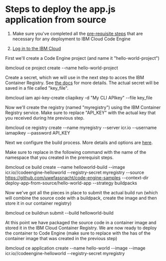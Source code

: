 # Steps to deploy the app.js application from source

1. Make sure you've completed all the [pre-requisite steps](https://github.com/uwefassnacht/code-engine-samples/blob/main/README.md#pre-requisite-steps) that are necessary for any deployment to IBM Cloud Code Engine

2. [Log in to the IBM Cloud](https://cloud.ibm.com/docs/cli?topic=cli-ibmcloud_cli#ibmcloud_login)

First we'll create a Code Engine project (and name it "hello-world-project")

ibmcloud ce project create --name hello-world-project

Create a secret, which we will use in the next step to acces the IBM Container Registry. See [the docs](https://cloud.ibm.com/docs/codeengine?topic=codeengine-add-registry) for more details. The actual secret will be saved in a file called "key_file".

ibmcloud iam api-key-create cliapikey -d "My CLI APIkey" --file key_file

Now we'll create the registry (named "myregistry") using the IBM Container Registry service. Make sure to replace "API_KEY" with the actual key that you received during hte previous step.

ibmcloud ce registry create --name myregistry --server icr.io --username iamapikey --password API_KEY

Next we configure the build process. More details and options are [here](https://cloud.ibm.com/docs/codeengine?topic=codeengine-build-image#build-create-cli).

Make sure to replace <mynamespace> in the following command with the name of the namespace that you created in the prerequisit steps.

ibmcloud ce build create --name helloworld-build --image icr.io/<mynamespace>/codeengine-helloworld --registry-secret myregistry --source <https://github.com/uwefassnacht/code-engine-samples> --context-dir deploy-app-from-source/hello-world-app --strategy buildpacks

Now we've got all the pieces in place to submit the actual build run (which will combine the source code with a buildpack, create the image and then store it in our container registry)

ibmcloud ce buildrun submit --build helloworld-build

At this point we have packaged the source code in a container image and stored it in the IBM Cloud Container Registry. We are now ready to deploy the container to Code Engine (make sure to replace <sha> with the has of the container image that was created in the previous step)

ibmcloud ce application create --name hello-world --image --image icr.io/<mynamespace>/codeengine-helloworld --registry-secret myregistry

